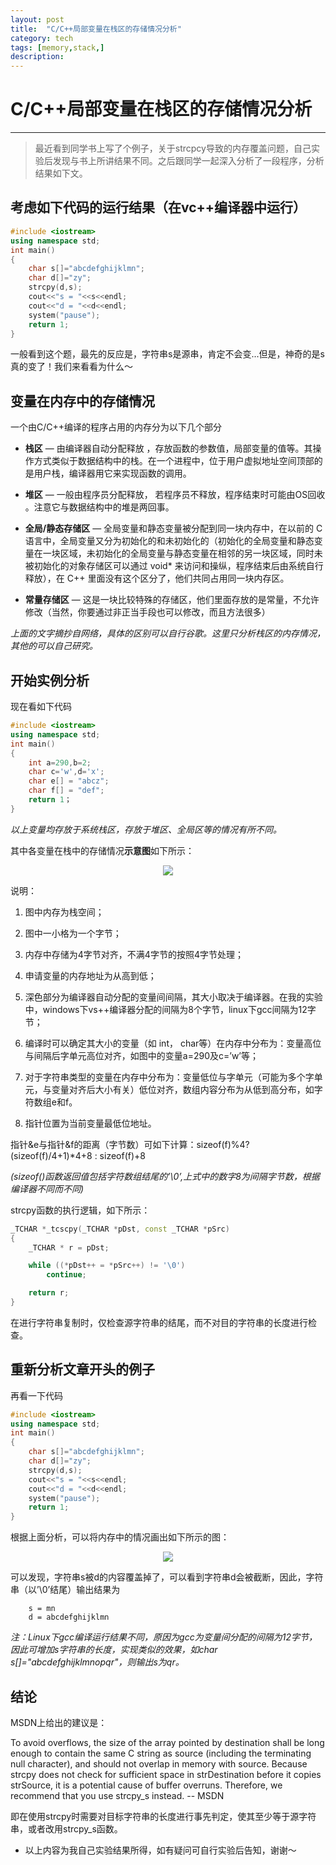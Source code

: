 ```yaml
---
layout: post
title:  "C/C++局部变量在栈区的存储情况分析"
category: tech
tags: [memory,stack,]
description: 
---
```



# C/C++局部变量在栈区的存储情况分析
---
>  最近看到同学书上写了个例子，关于strcpcy导致的内存覆盖问题，自己实验后发现与书上所讲结果不同。之后跟同学一起深入分析了一段程序，分析结果如下文。

## 考虑如下代码的运行结果（在vc++编译器中运行）

~~~ c++
#include <iostream>
using namespace std;
int main()
{
	char s[]="abcdefghijklmn";
	char d[]="zy";
	strcpy(d,s);
	cout<<"s = "<<s<<endl;
	cout<<"d = "<<d<<endl;
	system("pause");
	return 1;
}
~~~

一般看到这个题，最先的反应是，字符串s是源串，肯定不会变...但是，神奇的是s真的变了！我们来看看为什么～

## 变量在内存中的存储情况

一个由C/C++编译的程序占用的内存分为以下几个部分

* **栈区** — 由编译器自动分配释放 ，存放函数的参数值，局部变量的值等。其操作方式类似于数据结构中的栈。在一个进程中，位于用户虚拟地址空间顶部的是用户栈，编译器用它来实现函数的调用。

* **堆区** — 一般由程序员分配释放， 若程序员不释放，程序结束时可能由OS回收 。注意它与数据结构中的堆是两回事。

* **全局/静态存储区** — 全局变量和静态变量被分配到同一块内存中，在以前的 C 语言中，全局变量又分为初始化的和未初始化的（初始化的全局变量和静态变量在一块区域，未初始化的全局变量与静态变量在相邻的另一块区域，同时未被初始化的对象存储区可以通过 void* 来访问和操纵，程序结束后由系统自行释放），在 C++ 里面没有这个区分了，他们共同占用同一块内存区。
 
* **常量存储区** — 这是一块比较特殊的存储区，他们里面存放的是常量，不允许修改（当然，你要通过非正当手段也可以修改，而且方法很多）

*上面的文字摘抄自网络，具体的区别可以自行谷歌。这里只分析栈区的内存情况，其他的可以自己研究。*

## 开始实例分析

现在看如下代码

~~~ c++
#include <iostream>
using namespace std;
int main()
{
	int a=290,b=2;
	char c='w',d='x';
	char e[] = "abcz";
	char f[] = "def";
	return 1；
}
~~~

*以上变量均存放于系统栈区，存放于堆区、全局区等的情况有所不同。*

其中各变量在栈中的存储情况**示意图**如下所示：

<center>
    <p><img src="https://raw.githubusercontent.com/nuaa-wangj/nuaa-wangj.github.io/master/img/blogs/blog-memory-example.png" align="center"></p>
</center>

说明：

1. 图中内存为栈空间；

2. 图中一小格为一个字节；

3. 内存中存储为4字节对齐，不满4字节的按照4字节处理；

5. 申请变量的内存地址为从高到低；

6. 深色部分为编译器自动分配的变量间间隔，其大小取决于编译器。在我的实验中，windows下vs++编译器分配的间隔为8个字节，linux下gcc间隔为12字节；

7. 编译时可以确定其大小的变量（如 int， char等）在内存中分布为：变量高位与间隔后字单元高位对齐，如图中的变量a=290及c=’w’等；

8. 对于字符串类型的变量在内存中分布为：变量低位与字单元（可能为多个字单元，与变量对齐后大小有关）低位对齐，数组内容分布为从低到高分布，如字符数组e和f。

9. 指针位置为当前变量最低位地址。

指针&e与指针&f的距离（字节数）可如下计算：sizeof(f)%4? (sizeof(f)/4+1)*4+8 : sizeof(f)+8

*(sizeof()函数返回值包括字符数组结尾的’\0’,上式中的数字8为间隔字节数，根据编译器不同而不同)*

strcpy函数的执行逻辑，如下所示：

~~~ c++
_TCHAR *_tcscpy(_TCHAR *pDst, const _TCHAR *pSrc)
{
    _TCHAR * r = pDst;

    while ((*pDst++ = *pSrc++) != '\0')
        continue;

    return r;
}
~~~

在进行字符串复制时，仅检查源字符串的结尾，而不对目的字符串的长度进行检查。

## 重新分析文章开头的例子

再看一下代码

~~~ c++
#include <iostream>
using namespace std;
int main()
{
	char s[]="abcdefghijklmn";
	char d[]="zy";
	strcpy(d,s);
	cout<<"s = "<<s<<endl;
	cout<<"d = "<<d<<endl;
	system("pause");
	return 1;
}
~~~

根据上面分析，可以将内存中的情况画出如下所示的图：

<center>
    <p><img src="https://raw.githubusercontent.com/nuaa-wangj/nuaa-wangj.github.io/master/img/blogs/blog-memory-analysis.png" align="center"></p>
</center>

可以发现，字符串s被d的内容覆盖掉了，可以看到字符串d会被截断，因此，字符串（以’\0’结尾）输出结果为

~~~~~
	s = mn
	d = abcdefghijklmn
~~~~~

*注：Linux下gcc编译运行结果不同，原因为gcc为变量间分配的间隔为12字节，因此可增加s字符串的长度，实现类似的效果，如char s[]="abcdefghijklmnopqr"，则输出s为qr。*

## 结论

MSDN上给出的建议是：

 To avoid overflows, the size of the array pointed by destination shall be long enough to contain the same C string as source (including the terminating null character), and should not overlap in memory with source. Because strcpy does not check for sufficient space in strDestination before it copies strSource, it is a potential cause of buffer overruns. Therefore, we recommend that you use strcpy_s instead. -- MSDN
 
即在使用strcpy时需要对目标字符串的长度进行事先判定，使其至少等于源字符串，或者改用strcpy_s函数。

* 以上内容为我自己实验结果所得，如有疑问可自行实验后告知，谢谢～

